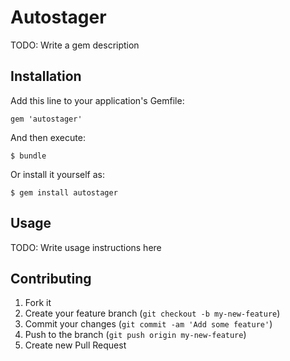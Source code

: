 # Autostager

TODO: Write a gem description

## Installation

Add this line to your application's Gemfile:

    gem 'autostager'

And then execute:

    $ bundle

Or install it yourself as:

    $ gem install autostager

## Usage

TODO: Write usage instructions here

## Contributing

1. Fork it
2. Create your feature branch (`git checkout -b my-new-feature`)
3. Commit your changes (`git commit -am 'Add some feature'`)
4. Push to the branch (`git push origin my-new-feature`)
5. Create new Pull Request
